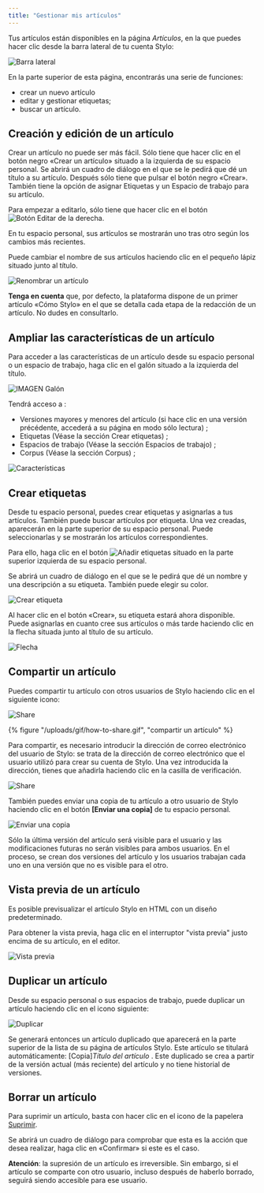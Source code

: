 ```yaml
---
title: "Gestionar mis artículos"
---
```


Tus artículos están disponibles en la página _Artículos_, en la que puedes hacer clic desde la barra lateral de tu cuenta Stylo:

![Barra lateral](/uploads/images/BarreLateraleStyloNoire-V2.PNG)

En la parte superior de esta página, encontrarás una serie de funciones:

- crear un nuevo artículo
- editar y gestionar etiquetas;
- buscar un artículo.

## Creación y edición de un artículo

Crear un artículo no puede ser más fácil. Sólo tiene que hacer clic en el botón negro «Crear un artículo» situado a la izquierda de su espacio personal. Se abrirá un cuadro de diálogo en el que se le pedirá que dé un título a su artículo. Después sólo tiene que pulsar el botón negro «Crear». También tiene la opción de asignar Etiquetas y un Espacio de trabajo para su artículo.

Para empezar a editarlo, sólo tiene que hacer clic en el botón ![Botón Editar](/uploads/images/refonte_doc/edit.png) de la derecha. 

En tu espacio personal, sus artículos se mostrarán uno tras otro según los cambios más recientes.

Puede cambiar el nombre de sus artículos haciendo clic en el pequeño lápiz situado junto al título.

![Renombrar un artículo](/uploads/images/refonte_doc/ES/Renommer_ES.png)

**Tenga en cuenta** que, por defecto, la plataforma dispone de un primer artículo «Cómo Stylo» en el que se detalla cada etapa de la redacción de un artículo. No dudes en consultarlo.

## Ampliar las características de un artículo

Para acceder a las características de un artículo desde su espacio personal o un espacio de trabajo, haga clic en el galón situado a la izquierda del título.

![IMAGEN Galón](/uploads/images/refonte_doc/ES/Chevron_ES.png)

Tendrá acceso a :

- Versiones mayores y menores del artículo (si hace clic en una versión précédente, accederá a su página en modo sólo lectura) ;
- Etiquetas (Véase la sección Crear etiquetas) ;
- Espacios de trabajo (Véase la sección Espacios de trabajo) ;
- Corpus (Véase la sección Corpus) ;

![Características](/uploads/images/refonte_doc/ES/Fonction_ES.png)

## Crear etiquetas

Desde tu espacio personal, puedes crear etiquetas y asignarlas a tus artículos. También puede buscar artículos por etiqueta. Una vez creadas, aparecerán en la parte superior de su espacio personal. Puede seleccionarlas y se mostrarán los artículos correspondientes.  

Para ello, haga clic en el botón ![Añadir etiquetas](/uploads/images/refonte_doc/ES/Ajouttag_ES.png) situado en la parte superior izquierda de su espacio personal.

Se abrirá un cuadro de diálogo en el que se le pedirá que dé un nombre y una descripción a su etiqueta. También puede elegir su color. 

![Crear etiqueta](/uploads/images/refonte_doc/ES/Creertag_ES.png)

Al hacer clic en el botón «Crear», su etiqueta estará ahora disponible. Puede asignarlas en cuanto cree sus artículos o más tarde haciendo clic en la flecha situada junto al título de su artículo.

![Flecha](/uploads/images/refonte_doc/ES/Chevron_ES.png)

## Compartir un artículo 

Puedes compartir tu artículo con otros usuarios de Stylo haciendo clic en el siguiente icono:

![Share](/uploads/images/refonte_doc/Partager.png)

{% figure "/uploads/gif/how-to-share.gif", "compartir un artículo" %}

Para compartir, es necesario introducir la dirección de correo electrónico del usuario de Stylo: se trata de la dirección de correo electrónico que el usuario utilizó para crear su cuenta de Stylo. Una vez introducida la dirección, tienes que añadirla haciendo clic en la casilla de verificación.

![Share](/uploads/images/refonte_doc/ES/Share_ES.png)

También puedes enviar una copia de tu artículo a otro usuario de Stylo haciendo clic en el botón **[Enviar una copia]** de tu espacio personal.

![Enviar una copia](/uploads/images/refonte_doc/Copie.png)

Sólo la última versión del artículo será visible para el usuario y las modificaciones futuras no serán visibles para ambos usuarios. En el proceso, se crean dos versiones del artículo y los usuarios trabajan cada uno en una versión que no es visible para el otro.

## Vista previa de un artículo

Es posible previsualizar el artículo Stylo en HTML con un diseño predeterminado.

Para obtener la vista previa, haga clic en el interruptor "vista previa" justo encima de su artículo, en el editor. 

![Vista previa](/uploads/images/refonte_doc/ES/previs_ES.png)

## Duplicar un artículo

Desde su espacio personal o sus espacios de trabajo, puede duplicar un artículo haciendo clic en el icono siguiente:

![Duplicar](/uploads/images/refonte_doc/Copie.png)

Se generará entonces un artículo duplicado que aparecerá en la parte superior de la lista de su página de artículos Stylo. Este artículo se titulará automáticamente: [Copia]*Título del artículo* . Este duplicado se crea a partir de la versión actual (más reciente) del artículo y no tiene historial de versiones.

## Borrar un artículo 

Para suprimir un artículo, basta con hacer clic en el icono de la papelera [Suprimir](/uploads/images/refonte_doc/Supprimer.png).

Se abrirá un cuadro de diálogo para comprobar que esta es la acción que desea realizar, haga clic en «Confirmar» si este es el caso.

**Atención**: la supresión de un artículo es irreversible. Sin embargo, si el artículo se comparte con otro usuario, incluso después de haberlo borrado, seguirá siendo accesible para ese usuario.
